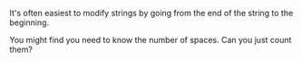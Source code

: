 It's often easiest to modify strings by going from the end of the string to the beginning.

You might find you need to know the number of spaces. Can you just count them?
